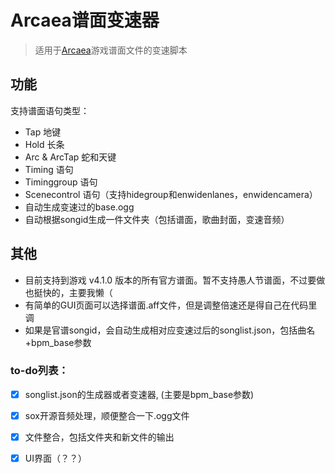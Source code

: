 
# Arcaea谱面变速器


> 适用于[Arcaea](https://arcaea.lowiro.com/en)游戏谱面文件的变速脚本

## 功能
支持谱面语句类型：
- Tap 地键
- Hold 长条
- Arc & ArcTap 蛇和天键
- Timing 语句
- Timinggroup 语句
- Scenecontrol 语句（支持hidegroup和enwidenlanes，enwidencamera）
- 自动生成变速过的base.ogg
- 自动根据songid生成一件文件夹（包括谱面，歌曲封面，变速音频）

## 其他

- 目前支持到游戏 v4.1.0 版本的所有官方谱面。暂不支持愚人节谱面，不过要做也挺快的，主要我懒（
- 有简单的GUI页面可以选择谱面.aff文件，但是调整倍速还是得自己在代码里调
- 如果是官谱songid，会自动生成相对应变速过后的songlist.json，包括曲名+bpm_base参数

### to-do列表：
- [x] songlist.json的生成器或者变速器, (主要是bpm_base参数)
- [x] sox开源音频处理，顺便整合一下.ogg文件
- [x] 文件整合，包括文件夹和新文件的输出
- [x] UI界面（？？）

